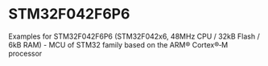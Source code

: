 # STM32F042F6P6 
Examples for STM32F042F6P6 (STM32F042x6, 48MHz CPU / 32kB Flash / 6kB RAM) - MCU of STM32 family based on the ARM® Cortex®‑M processor 
